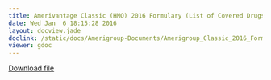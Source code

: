 ```yaml
---
title: Amerivantage Classic (HMO) 2016 Formulary (List of Covered Drugs)
date: Wed Jan  6 18:15:28 2016
layout: docview.jade
doclink: /static/docs/Amerigroup-Documents/Amerigroup_Classic_2016_Formulary.pdf
viewer: gdoc
---
```


[Download file](/static/docs/Amerigroup-Documents/Amerigroup_Classic_2016_Formulary.pdf)